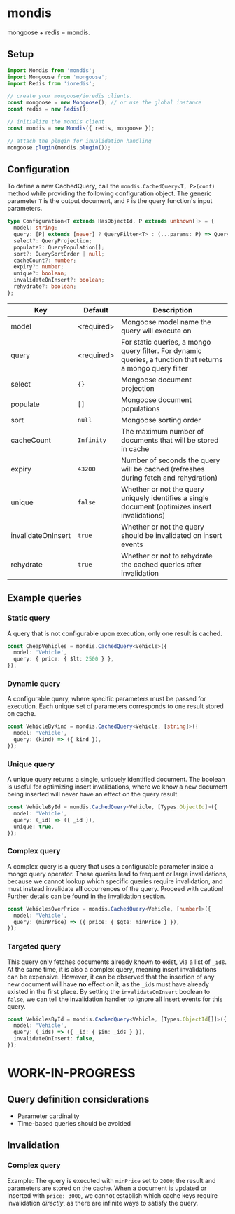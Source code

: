 # mondis

mongoose + redis = mondis.

## Setup

```typescript
import Mondis from 'mondis';
import Mongoose from 'mongoose';
import Redis from 'ioredis';

// create your mongoose/ioredis clients.
const mongoose = new Mongoose(); // or use the global instance
const redis = new Redis();

// initialize the mondis client
const mondis = new Mondis({ redis, mongoose });

// attach the plugin for invalidation handling
mongoose.plugin(mondis.plugin());
```

## Configuration

To define a new CachedQuery, call the `mondis.CachedQuery<T, P>(conf)` method while providing the following configuration object. The generic parameter `T` is the output document, and `P` is the query function's input parameters.

```typescript
type Configuration<T extends HasObjectId, P extends unknown[]> = {
  model: string;
  query: [P] extends [never] ? QueryFilter<T> : (...params: P) => QueryFilter<T>;
  select?: QueryProjection;
  populate?: QueryPopulation[];
  sort?: QuerySortOrder | null;
  cacheCount?: number;
  expiry?: number;
  unique?: boolean;
  invalidateOnInsert?: boolean;
  rehydrate?: boolean;
};
```

| Key                | Default      | Description |
| ------------------ | ------------ | ----------- |
| model              | \<required\> | Mongoose model name the query will execute on |
| query              | \<required\> | For static queries, a mongo query filter. For dynamic queries, a function that returns a mongo query filter |
| select             | `{}`         | Mongoose document projection |
| populate           | `[]`         | Mongoose document populations |
| sort               | `null`       | Mongoose sorting order |
| cacheCount         | `Infinity`   | The maximum number of documents that will be stored in cache |
| expiry             | `43200`      | Number of seconds the query will be cached (refreshes during fetch and rehydration) |
| unique             | `false`      | Whether or not the query uniquely identifies a single document (optimizes insert invalidations) |
| invalidateOnInsert | `true`       | Whether or not the query should be invalidated on insert events |
| rehydrate          | `true`       | Whether or not to rehydrate the cached queries after invalidation |

## Example queries

### Static query

A query that is not configurable upon execution, only one result is cached.

```typescript
const CheapVehicles = mondis.CachedQuery<Vehicle>({
  model: 'Vehicle',
  query: { price: { $lt: 2500 } },
});
```

### Dynamic query

A configurable query, where specific parameters must be passed for execution. Each unique set of parameters corresponds to one result stored on cache.

```typescript
const VehicleByKind = mondis.CachedQuery<Vehicle, [string]>({
  model: 'Vehicle',
  query: (kind) => ({ kind }),
});
```

### Unique query

A unique query returns a single, uniquely identified document. The boolean is useful for optimizing insert invalidations, where we know a new document being inserted will never have an effect on the query result.

```typescript
const VehicleById = mondis.CachedQuery<Vehicle, [Types.ObjectId]>({
  model: 'Vehicle',
  query: (_id) => ({ _id }),
  unique: true,
});
```

### Complex query

A complex query is a query that uses a configurable parameter inside a mongo query operator. These queries lead to frequent or large invalidations, because we cannot lookup which specific queries require invalidation, and must instead invalidate **all** occurrences of the query. Proceed with caution! [Further details can be found in the invalidation section](#Invalidation).

```typescript
const VehiclesOverPrice = mondis.CachedQuery<Vehicle, [number]>({
  model: 'Vehicle',
  query: (minPrice) => ({ price: { $gte: minPrice } }),
});
```

### Targeted query

This query only fetches documents already known to exist, via a list of `_id`s. At the same time, it is also a complex query, meaning insert invalidations can be expensive. However, it can be observed that the insertion of any new document will have **no** effect on it, as the `_id`s must have already existed in the first place. By setting the `invalidateOnInsert` boolean to `false`, we can tell the invalidation handler to ignore all insert events for this query.

```typescript
const VehiclesById = mondis.CachedQuery<Vehicle, [Types.ObjectId[]]>({
  model: 'Vehicle',
  query: (_ids) => ({ _id: { $in: _ids } }),
  invalidateOnInsert: false,
});
```

# WORK-IN-PROGRESS

## Query definition considerations

* Parameter cardinality
* Time-based queries should be avoided

## Invalidation

### Complex query

Example: The query is executed with `minPrice` set to `2000`; the result and parameters are stored on the cache. When a document is updated or inserted with `price: 3000`, we cannot establish which cache keys require invalidation _directly_, as there are infinite ways to satisfy the query.
